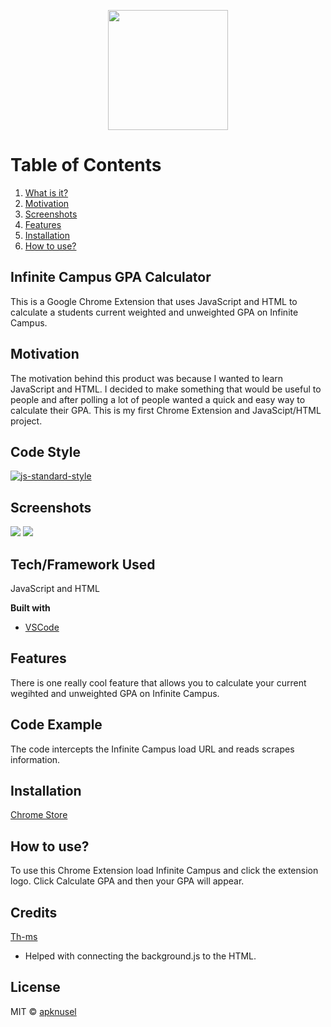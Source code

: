 <p align="center">
  <img width="192" height="192" src="https://i.gyazo.com/64a67f249e52fad1f06f97a5e27d0ffe.png">
</p>

# Table of Contents
1. [What is it?](#Infinite_Campus_GPA_Calculator)
2. [Motivation](#Motivation)
3. [Screenshots](#Screenshots)
5. [Features](#Features)
6. [Installation](#Installation)
7. [How to use?](#How_to_use?)

## Infinite Campus GPA Calculator
This is a Google Chrome Extension that uses JavaScript and HTML to calculate a students current weighted and unweighted GPA on Infinite Campus.

## Motivation
The motivation behind this product was because I wanted to learn JavaScript and HTML. I decided to make something that would be useful to people and after polling a lot of people wanted a quick and easy way to calculate their GPA. This is my first Chrome Extension and JavaScipt/HTML project.

## Code Style
[![js-standard-style](https://img.shields.io/badge/code%20style-standard-brightgreen.svg?style=flat)](https://github.com/feross/standard)
 
## Screenshots
<img src="https://i.gyazo.com/6d4c9b33bd8072c05ee8058b367a4ab8.jpg">
<img src="https://i.gyazo.com/0d042e27030445abb5ab034adef24b1f.jpg">

## Tech/Framework Used
JavaScript and HTML

<b>Built with</b>
- [VSCode](https://code.visualstudio.com/)

## Features
There is one really cool feature that allows you to calculate your current wegihted and unweighted GPA on Infinite Campus.

## Code Example
The code intercepts the Infinite Campus load URL and reads scrapes information.

## Installation
[Chrome Store](https://chrome.google.com/webstore/detail/ic-gpa-calculator/pheiepengmneoajnnebfaoekdlalehfj)

## How to use?
To use this Chrome Extension load Infinite Campus and click the extension logo. Click Calculate GPA and then your GPA will appear.

## Credits
[Th-ms](https://github.com/th-ms)
- Helped with connecting the background.js to the HTML.

## License

MIT © [apknusel](https://github.com/apknusel)
